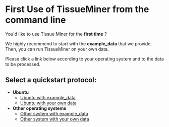 # First Use of TissueMiner from the command line

You'd like to use Tissue Miner for the **first time** ? 

We highly recommend to start with the **example_data** that we provide. Then, you can run TissueMiner on your own data.

Please click a link below according to your operating system and to the data to be processed. 

## Select a quickstart protocol:

* **Ubuntu**
    + [Ubuntu with example_data](ubuntu/tm_qs_example_data.md#first-use-of-tissueminer-with-example-data)
    + [Ubuntu with your own data](ubuntu/tm_qs_user_data.md#first-use-of-tissueminer-with-your-own-data)
* **Other operating systems**
    + [Other system with example_data](other_os/tm_qs_example_data.md#first-use-of-tissueminer-with-example-data)
    + [Other system with your own data](other_os/tm_qs_user_data.md#first-use-of-tissueminer-with-your-own-data)
